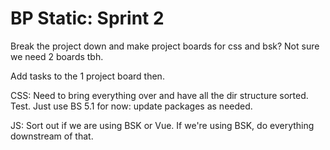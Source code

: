 
# BP Static: Sprint 2


Break the project down and make project boards for css and bsk? Not sure we need 2 boards tbh. 

Add tasks to the 1 project board then.

CSS: 
Need to bring everything over and have all the dir structure sorted.
Test.
Just use BS 5.1 for now: update packages as needed.

JS: 
Sort out if we are using BSK or Vue.
If we're using BSK, do everything downstream of that.